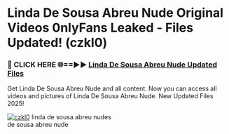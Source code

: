 # Linda De Sousa Abreu Nude Original Videos 0nlyFans Leaked - Files Updated! (czkl0)

<h3>🔴 CLICK HERE 🌐==►► <a href="https://tinyurl.com/4mcuefdz" rel="nofollow">Linda De Sousa Abreu Nude Updated Files</a></h3>

Get Linda De Sousa Abreu Nude and all content. Now you can access all videos and pictures of Linda De Sousa Abreu Nude. New Updated Files 2025!

[![czkl0](https://i.imgur.com/StAQSOY.gif)](https://tinyurl.com/4mcuefdz)
linda de sousa abreu nudes<br>
de sousa abreu nude